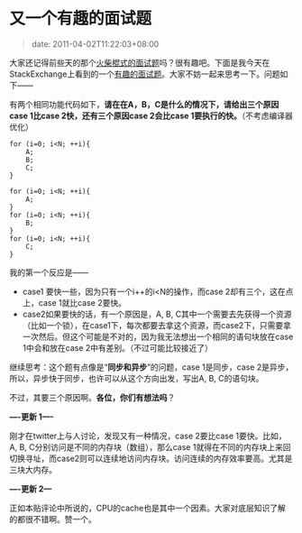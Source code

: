 # 又一个有趣的面试题
>date: 2011-04-02T11:22:03+08:00


大家还记得前些天的那个[火柴棍式的面试题](/2011/%E2%80%9C%E7%81%AB%E6%9F%B4%E6%A3%8D%E5%BC%8F%E2%80%9D%E7%A8%8B%E5%BA%8F%E5%91%98%E9%9D%A2%E8%AF%95%E9%A2%98.md "“火柴棍式”程序员面试题")吗？很有趣吧。下面是我今天在StackExchange上看到的一个[有趣的面试题](http://programmers.stackexchange.com/questions/64132/interesting-interview-question)。大家不妨一起来思考一下。问题如下——


有两个相同功能代码如下，**请在在A，B，C是什么的情况下，请给出三个原因case 1比case 2快，还有三个原因case 2会比case 1要执行的快。**（不考虑编译器优化）



```
for (i=0; i<N; ++i){
    A;
    B;
    C;
}
```


```
for (i=0; i<N; ++i){
    A;
}
for (i=0; i<N; ++i){
    B;
}
for (i=0; i<N; ++i){
    C;
}
```

我的第一个反应是——



* case1 要快一些，因为只有一个i++的i<N的操作，而case 2却有三个，这在点上，case 1就比case 2要快。
* case2如果要快的话，有一个原因是，A, B, C其中一个需要去先获得一个资源（比如一个锁），在case1下，每次都要去拿这个资源，而case2下，只需要拿一次然后。但这个可能是不对的，因为我无法想出一个相同的语句块放在case 1中会和放在case 2中有差别。（不过可能比较接近了）


继续思考：这个题有点像是“**同步和异步**”的问题，case 1是同步，case 2是异步，所以，异步快于同步，也许可以从这个方向出发，写出A, B, C的语句块。


不过，其要三个原因啊。**各位，你们有想法吗**？


**—-更新 1—-**


刚才在twitter上与人讨论，发现又有一种情况，case 2要比case 1要快。比如，A, B, C分别访问是不同的内存块（数组），那么case 1就得在不同的内存块上来回切换寻址，而case2则可以连续地访问内存块。访问连续的内存效率要高。尤其是三块大内存。


**—-更新 2—**


正如本贴评论中所说的，CPU的cache也是其中一个因素。大家对底层知识了解的都很不错啊。赞一个。


